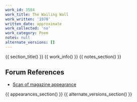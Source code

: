 ```yaml
---
work_id: 3584
work_title: The Wailing Wall
work_written: '1970'
written_date: approximate
work_collected: 'no'
work_category: Poem
notes: null
alternate_versions: []
---
```


{{ section_title() }}
{{ work_info() }}
{{ notes_section() }}
## Forum References
- [Scan of magazine appearance](https://bukowskiforum.com/threads/the-wailing-wall.8540/)

{{ appearances_section() }}
{{ alternate_versions_section() }}